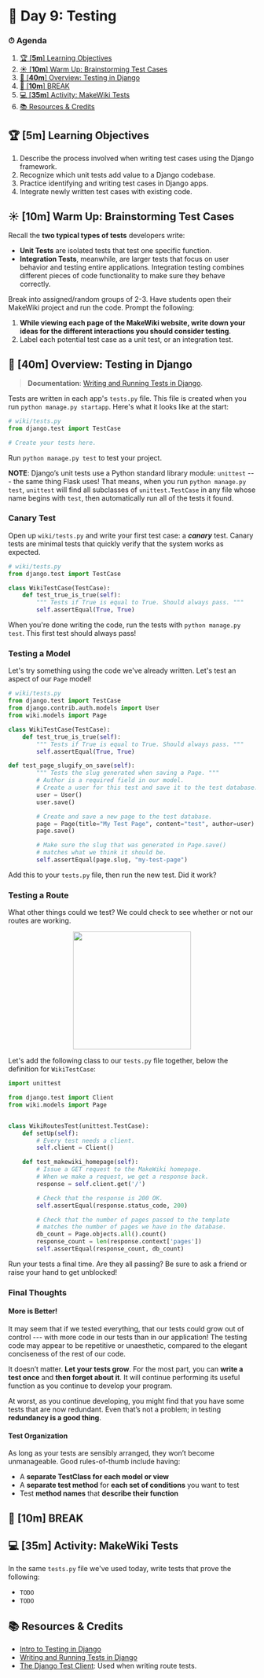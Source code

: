 # 📜 Day 9: Testing

### ⏱ Agenda

1. [🏆 [**5m**] Learning Objectives](#%f0%9f%8f%86-5m-learning-objectives)
2. [☀️ [**10m**] Warm Up: Brainstorming Test Cases](#%e2%98%80%ef%b8%8f-10m-warm-up-brainstorming-test-cases)
3. [📖 [**40m**] Overview: Testing in Django](#%f0%9f%93%96-40m-overview-testing-in-django)
4. [🌴 [**10m**] BREAK](#%f0%9f%8c%b4-10m-break)
5. [💻 [**35m**] Activity: MakeWiki Tests](#%f0%9f%92%bb-35m-activity-makewiki-tests)
6. [📚 Resources & Credits](#%f0%9f%93%9a-resources--credits)

## 🏆 [**5m**] Learning Objectives

1. Describe the process involved when writing test cases using the Django framework.
1. Recognize which unit tests add value to a Django codebase.
1. Practice identifying and writing test cases in Django apps.
1. Integrate newly written test cases with existing code.

## ☀️ [**10m**] Warm Up: Brainstorming Test Cases

Recall the **two typical types of tests** developers write:

- **Unit Tests** are isolated tests that test one specific function.
- **Integration Tests**, meanwhile, are larger tests that focus on user behavior and testing entire applications. Integration testing combines different pieces of code functionality to make sure they behave correctly.

Break into assigned/random groups of 2-3. Have students open their MakeWiki project and run the code. Prompt the following:

1. **While viewing each page of the MakeWiki website, write down your ideas for the different interactions you should consider testing**.
2. Label each potential test case as a unit test, or an integration test.

## 📖 [**40m**] Overview: Testing in Django

> **Documentation**: [Writing and Running Tests in Django].

Tests are written in each app's `tests.py` file. This file is created when you run `python manage.py startapp`. Here's what it looks like at the start:

```python
# wiki/tests.py
from django.test import TestCase

# Create your tests here.
```

Run `python manage.py test` to test your project.

**NOTE**: Django’s unit tests use a Python standard library module: `unittest` --- the same thing Flask uses! That means, when you run `python manage.py test`, `unittest` will find all subclasses of `unittest.TestCase` in any file whose name begins with `test`, then automatically run all of the tests it found.

### Canary Test

Open up `wiki/tests.py` and write your first test case: a **_canary_** test. Canary tests are minimal tests that quickly verify that the system works as expected.

```python
# wiki/tests.py
from django.test import TestCase

class WikiTestCase(TestCase):
    def test_true_is_true(self):
        """ Tests if True is equal to True. Should always pass. """
        self.assertEqual(True, True)
```

When you're done writing the code, run the tests with `python manage.py test`. This first test should always pass!

### Testing a Model

Let's try something using the code we've already written. Let's test an aspect of our `Page` model!

```python
# wiki/tests.py
from django.test import TestCase
from django.contrib.auth.models import User
from wiki.models import Page

class WikiTestCase(TestCase):
    def test_true_is_true(self):
        """ Tests if True is equal to True. Should always pass. """
        self.assertEqual(True, True)

def test_page_slugify_on_save(self):
        """ Tests the slug generated when saving a Page. """
        # Author is a required field in our model.
        # Create a user for this test and save it to the test database.
        user = User()
        user.save()

        # Create and save a new page to the test database.
        page = Page(title="My Test Page", content="test", author=user)
        page.save()

        # Make sure the slug that was generated in Page.save()
        # matches what we think it should be.
        self.assertEqual(page.slug, "my-test-page")
```

Add this to your `tests.py` file, then run the new test. Did it work?

### Testing a Route

What other things could we test? We could check to see whether or not our routes are working.


<p align="center"><img src="https://i.imgur.com/i91qZsF.png" width="240"></p>

Let's add the following class to our `tests.py` file together, below the definition for `WikiTestCase`:

```python
import unittest

from django.test import Client
from wiki.models import Page


class WikiRoutesTest(unittest.TestCase):
    def setUp(self):
        # Every test needs a client.
        self.client = Client()

    def test_makewiki_homepage(self):
        # Issue a GET request to the MakeWiki homepage.
        # When we make a request, we get a response back.
        response = self.client.get('/')

        # Check that the response is 200 OK.
        self.assertEqual(response.status_code, 200)

        # Check that the number of pages passed to the template
        # matches the number of pages we have in the database.
        db_count = Page.objects.all().count()
        response_count = len(response.context['pages'])
        self.assertEqual(response_count, db_count)
```

Run your tests a final time. Are they all passing? Be sure to ask a friend or raise your hand to get unblocked!

### Final Thoughts

#### More is Better!

It may seem that if we tested everything, that our tests could grow out of control --- with more code in our tests than in our application! The testing code may appear to be repetitive or unaesthetic, compared to the elegant conciseness of the rest of our code.

It doesn’t matter. **Let your tests grow**. For the most part, you can **write a test once** and **then forget about it**. It will continue performing its useful function as you continue to develop your program.

At worst, as you continue developing, you might find that you have some tests that are now redundant. Even that’s not a problem; in testing **redundancy is a good thing**.

#### Test Organization

As long as your tests are sensibly arranged, they won’t become unmanageable. Good rules-of-thumb include having:

- A **separate TestClass for each model or view**
- A **separate test method** for **each set of conditions** you want to test
- Test **method names** that **describe their function**

## 🌴 [**10m**] BREAK

## 💻 [**35m**] Activity: MakeWiki Tests

In the same `tests.py` file we've used today, write tests that prove the following:

- `TODO`
- `TODO`

## 📚 Resources & Credits

- [Intro to Testing in Django]
- [Writing and Running Tests in Django]
- [The Django Test Client](https://docs.djangoproject.com/en/2.2/topics/testing/tools/): Used when writing route tests.

[Intro to Testing in Django]: https://realpython.com/testing-in-django-part-1-best-practices-and-examples/
[Writing and Running Tests in Django]: https://docs.djangoproject.com/en/2.2/topics/testing/overview/

